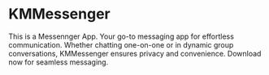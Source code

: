 # KMMessenger
This is a Messennger App. 
Your go-to messaging app for effortless communication. 
Whether chatting one-on-one or in dynamic group conversations, KMMessenger ensures privacy and convenience. Download now for seamless messaging.
